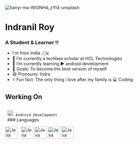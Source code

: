 ![tianyi-ma-WiONHd_zYI4-unsplash](https://user-images.githubusercontent.com/87275536/159563532-7f0138e2-6965-4eb8-bc25-79669f62877e.jpg)
# Indranil Roy 
### A Student & Learner !!

- I'm from India 🇮🇳
- 🔭 I’m currently a techbee scholar at HCL Technologies
- 🌱 I’m currently learning  ▶ android development
- 🥅 Goals: To become the best version of myself 
- 😄 Pronouns: Indra
- ⚡ Fun fact: The only thing i love after my family is  💻 Coding

## Working On
<code>
 <img src="https://user-images.githubusercontent.com/87275536/159572037-e385d39e-aa0b-46b9-b866-465ebb93506b.png" height="20" title="Java"> Android Development 
 </code>
### Languages

 <img src="https://user-images.githubusercontent.com/87275536/159572116-7ff22bb3-a95b-43cc-846c-01947024513b.png" height="40" title="Java"> &nbsp;
  <img src="https://user-images.githubusercontent.com/87275536/159571998-103aea90-e6d4-4587-a69f-f6a8e9dfe99e.png" height="40" title="Java">
   <img src="https://user-images.githubusercontent.com/87275536/159571990-2d39861e-9984-4096-aa8a-27cef169d7af.png" height="40" title="Java">
    <img src="https://user-images.githubusercontent.com/87275536/159572222-f026181f-e6fb-4d86-935d-981c2fa06443.png" height="40" title="Java">
     <img src="https://user-images.githubusercontent.com/87275536/159571599-6adc6d75-18ec-4227-9600-57eed333fb8d.png" height="40" title="Java">
    

<!--
- 👯 I’m looking to collaborate on ...
- 🤔 I’m looking for help with ...
- 💬 Ask me about ...
- 📫 How to reach me: ...
-->
